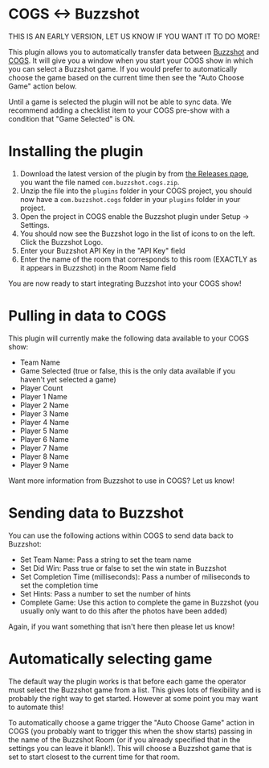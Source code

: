 # COGS <-> Buzzshot

THIS IS AN EARLY VERSION, LET US KNOW IF YOU WANT IT TO DO MORE!

This plugin allows you to automatically transfer data between [Buzzshot](https://buzzshot.com) and [COGS](https://cogs.show/).
It will give you a window when you start your COGS show in which you can select
a Buzzshot game. If you would prefer to automatically choose the game based on
the current time then see the "Auto Choose Game" action below.

Until a game is selected the plugin will not be able to sync data. We recommend
adding a checklist item to your COGS pre-show with a condition that "Game
Selected" is ON.


# Installing the plugin

1. Download the latest version of the plugin by from [the Releases
page](https://github.com/clockwork-dog/cogs-plugin-buzzshot/releases/), you want
the file named `com.buzzshot.cogs.zip`. 
2. Unzip the file into the `plugins` folder
in your COGS project, you should now have a `com.buzzshot.cogs` folder in your
`plugins` folder in your project.
3. Open the project in COGS enable the Buzzshot plugin under Setup -> Settings.
4. You should now see the Buzzshot logo in the list of icons to on the left. Click the Buzzshot Logo.
5. Enter your Buzzshot API Key in the "API Key" field
6. Enter the name of the room that corresponds to this room (EXACTLY as it appears in Buzzshot) in the Room Name field

You are now ready to start integrating Buzzshot into your COGS show!


# Pulling in data to COGS

This plugin will currently make the following data available to your COGS show:

- Team Name
- Game Selected (true or false, this is the only data available if you haven't yet selected a game)
- Player Count
- Player 1 Name
- Player 2 Name
- Player 3 Name
- Player 4 Name
- Player 5 Name
- Player 6 Name
- Player 7 Name
- Player 8 Name
- Player 9 Name
    
Want more information from Buzzshot to use in COGS? Let us know!


# Sending data to Buzzshot

You can use the following actions within COGS to send data back to Buzzshot:

- Set Team Name: Pass a string to set the team name
- Set Did Win: Pass true or false to set the win state in Buzzshot
- Set Completion Time (milliseconds): Pass a number of miliseconds to set the completion time
- Set Hints: Pass a number to set the number of hints
- Complete Game: Use this action to complete the game in Buzzshot (you usually only want to do this after the photos have been added)
 
Again, if you want something that isn't here then please let us know!
 
 
# Automatically selecting game

The default way the plugin works is that before each game the operator must
select the Buzzshot game from a list. This gives lots of flexibility and is
probably the right way to get started. However at some point you may want to
automate this!

To automatically choose a game trigger the "Auto Choose Game" action in COGS
(you probably want to trigger this when the show starts) passing in the name of
the Buzzshot Room (or if you already specified that in the settings you can
leave it blank!). This will choose a Buzzshot game that is set to start closest
to the current time for that room.
